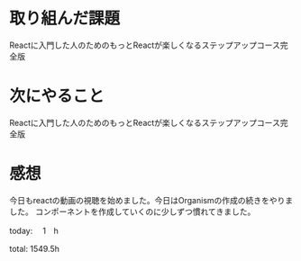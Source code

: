 # 取り組んだ課題
Reactに入門した人のためのもっとReactが楽しくなるステップアップコース完全版

# 次にやること
Reactに入門した人のためのもっとReactが楽しくなるステップアップコース完全版

# 感想
今日もreactの動画の視聴を始めました。今日はOrganismの作成の続きをやりました。
コンポーネントを作成していくのに少しずつ慣れてきました。

today: 　1　h

total: 1549.5h
